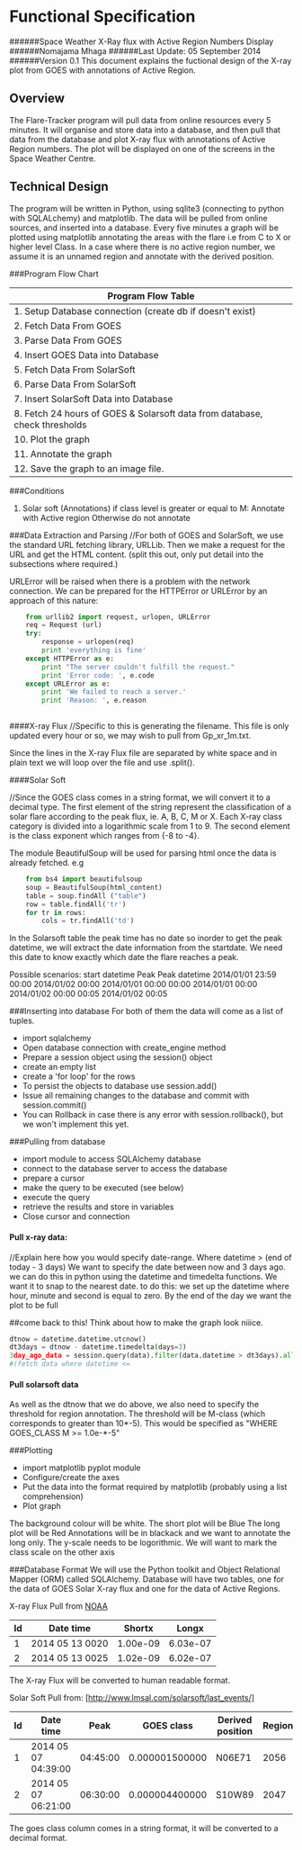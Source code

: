 Functional Specification
========================
######Space Weather X-Ray flux with Active Region Numbers Display
######Nomajama Mhaga
######Last Update: 05 September 2014
######Version 0.1
This document explains the fuctional design of the X-ray plot from GOES with annotations of Active Region. 

Overview
---------
The Flare-Tracker program will pull data from online resources every 5 minutes. It will organise and store data into a database, and then pull that data from the database and plot X-ray flux with annotations of Active Region numbers. The plot will be displayed on one of the screens in the Space Weather Centre.

Technical Design
----------------
The program will be written in Python, using sqlite3 (connecting to python with SQLALchemy) and matplotlib. The data will be pulled from online sources, and inserted into a database. Every five minutes a graph will be plotted using matplotlib annotating the areas with the flare i.e from C to X or higher level Class. In a case where there is no active region number, we assume it is an unnamed region and annotate with the derived position.

###Program Flow Chart

|                 **Program Flow Table**                                       |
|------------------------------------------------------------------------------|
|  1. Setup Database connection (create db if doesn't exist)                   |
|  2. Fetch Data From GOES                                                     |
|  3. Parse Data From GOES                                                     |
|  4. Insert GOES Data into Database                                           |
|  5. Fetch Data From SolarSoft                                                |
|  6. Parse Data From SolarSoft                                                |
|  7. Insert SolarSoft Data into Database                                      |
|  8. Fetch 24 hours of GOES & Solarsoft data from database, check thresholds  |
| 10. Plot the graph                                                           |
| 11. Annotate the graph                                                       |
| 12. Save the graph to an image file.                                         |


###Conditions

1. Solar soft (Annotations)
   if class level is greater or equal to M: Annotate with Active region
   Otherwise do not annotate

###Data Extraction and Parsing
//For both of GOES and SolarSoft, we use the standard URL fetching library, URLLib. Then we make a request for the URL and get the HTML content. (split this out, only put detail into the subsections where required.)

URLError will be raised when there is a problem with the network connection.
We can be prepared for the HTTPError or URLError by an approach of this nature:

```python
	from urllib2 import request, urlopen, URLError
	req = Request (url)
	try:
		response = urlopen(req)
	    print 'everything is fine'
    except HTTPError as e:
        print "The server couldn't fulfill the request."
        print 'Error code: ', e.code
    except URLError as e:
        print 'We failed to reach a server.'
        print 'Reason: ', e.reason
    
```

####X-ray Flux
//Specific to this is generating the filename. This file is only updated every hour or so, we may wish to pull from Gp_xr_1m.txt. 

Since the lines in the X-ray Flux file are separated by white space and in plain text we will loop over the file and use .split().

####Solar Soft

//Since the GOES class comes in a string format, we will convert it to a decimal type. The first element of the string represent the classification of a solar flare according to the peak flux, ie. A, B, C, M or X. Each X-ray class category is divided into a logarithmic scale from 1 to 9. The second element is the class exponent which ranges from {-8 to -4}.

The module BeautifulSoup will be used for parsing html once the data is already fetched. 
e.g
```python
	from bs4 import beautifulsoup
	soup = BeautifulSoup(html_content)
	table = soup.findAll ("table")
	row = table.findAll('tr')
	for tr in rows:
		cols = tr.findAll('td')
```
In the Solarsoft table the peak time has no date so inorder to get the peak datetime, we will extract the date information from the startdate. We need this date to know exactly which date the flare reaches a peak.

Possible scenarios:
start datetime           Peak         Peak datetime
2014/01/01 23:59         00:00        2014/01/02 00:00
2014/01/01 00:00         00:00        2014/01/01 00:00
2014/01/02 00:00         00:05        2014/01/02 00:05

###Inserting into database
For both of them the data will come as a list of tuples.
- import sqlalchemy
- Open database connection with create_engine method
- Prepare a session object using the session() object
- create an empty list
- create a 'for loop' for the rows
- To persist the objects to database use session.add()
- Issue all remaining changes to the database and commit with session.commit()
- You can Rollback in case there is any error with session.rollback(), but we won't implement this yet. 

###Pulling from database
- import module to access SQLAlchemy database 
- connect to the database server to access the database
- prepare a cursor 
- make the query to be executed (see below)
- execute the query
- retrieve the results and store in variables
- Close cursor and connection 

#### Pull x-ray data: 
//Explain here how you would specify date-range. Where datetime > (end of today - 3 days) 
We want to specify the date between now and 3 days ago. we can do this in python using the datetime and timedelta functions.
We want it to snap to the nearest date. to do this: 
we set up the datetime where hour, minute and second is equal to zero.
By the end of the day we want the plot to be full 

##come back to this! Think about how to make the graph look niiice. 
````python
dtnow = datetime.datetime.utcnow()
dt3days = dtnow - datetime.timedelta(days=3)
3day_ago_data = session.query(data).filter(data.datetime > dt3days).all()
#(fetch data where datetime <=  
````

#### Pull solarsoft data
As well as the dtnow that we do above, we also need to specify the threshold for region annotation. The threshold will be M-class (which corresponds to greater than 10*-5). This would be specified as "WHERE GOES_CLASS M >= 1.0e-*-5" 


###Plotting
- import matplotlib pyplot module
- Configure/create the axes
- Put the data into the format required by matplotlib (probably using a list comprehension) 
- Plot graph

The background colour will be white. 
The short plot will be Blue
The long plot will be Red
Annotations will be in blackack and we want to annotate the long only. 
The y-scale needs to be logorithmic.
We will want to mark the class scale on the other axis

###Database Format
We will use the Python toolkit and Object Relational Mapper (ORM) called SQLAlchemy.
Database will have two tables, one for the data of GOES Solar X-ray flux and one for the data of Active Regions.

X-ray Flux
Pull from [NOAA](http://www.swpc.noaa.gov/ftpdir/lists/xray/20140513_Gp_xr_5m.txt)

| Id |   Date time         | Shortx  | Longx  |
|----|---------------------|---------|--------|
| 1  | 2014 05 13  0020    |1.00e-09 |6.03e-07|
| 2  | 2014 05 13  0025    |1.02e-09 |6.02e-07| 
The X-ray Flux will be converted to human readable format. 

Solar Soft
Pull from: [http://www.lmsal.com/solarsoft/last_events/]

| Id    |   Date time  	       | Peak      | GOES class   | Derived position |Region |
|-------|----------------------|-----------|--------------|------------------|-------|
| 1     | 2014 05 07 04:39:00  | 04:45:00  |0.000001500000| N06E71           |2056   |
| 2     | 2014 05 07 06:21:00  | 06:30:00  |0.000004400000| S10W89           |2047   |

The goes class column comes in a string format, it will be converted to a decimal format.

